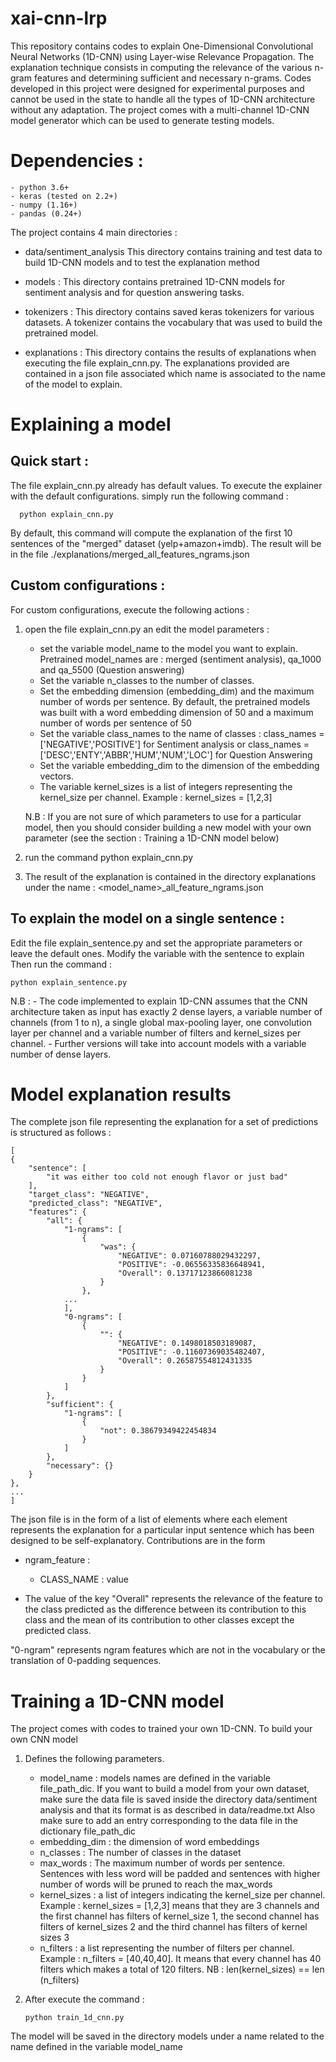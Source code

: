 # xai-cnn-lrp
This repository contains codes to explain One-Dimensional Convolutional Neural Networks (1D-CNN) using Layer-wise Relevance Propagation. The explanation technique consists in computing the relevance of the various n-gram features and determining sufficient and necessary n-grams. Codes developed in this project were designed for experimental purposes and cannot be used in the state to handle all the types of 1D-CNN architecture without any adaptation. The project comes with a multi-channel 1D-CNN model generator which can be used to generate testing models.

# Dependencies :
    - python 3.6+
    - keras (tested on 2.2+)
    - numpy (1.16+)
    - pandas (0.24+)

The project contains 4 main directories :

 - data/sentiment_analysis
   This directory contains training and test data to build 1D-CNN models and to test the explanation method

 -  models :
   This directory contains pretrained 1D-CNN models for sentiment analysis and for question answering tasks.

 -  tokenizers :
   This directory contains saved keras tokenizers for various datasets. A tokenizer contains the vocabulary that was used
   to build the pretrained model. 

 - explanations :
   This directory contains the results of explanations when executing the file explain_cnn.py. The explanations provided are contained in a json
   file associated which name is associated to the name of the model to explain.

# Explaining a model

## Quick start :
The file explain_cnn.py already has default values. To execute the explainer with the default configurations. simply run the following command :
  
      python explain_cnn.py
      
By default, this command will compute the explanation of the first 10 sentences of the "merged" dataset (yelp+amazon+imdb). The result will be in the file
./explanations/merged_all_features_ngrams.json

## Custom configurations :
For custom configurations, execute the following actions :
   1. open the file explain_cnn.py an edit the model parameters :
   
      - set the variable model_name to the model you want to explain. Pretrained model_names are : merged (sentiment analysis), qa_1000 and qa_5500 (Question answering)
      - Set the variable n_classes to the number of classes.
      - Set the embedding dimension (embedding_dim) and the maximum number of words per sentence.
        By default, the pretrained models was built with a word embedding dimension of 50 and a maximum number of words per sentence of 50
      - Set the variable class_names to the name of classes : 
        class_names = ['NEGATIVE','POSITIVE'] for Sentiment analysis
        or class_names =  ['DESC','ENTY','ABBR','HUM','NUM','LOC'] for Question Answering
      - Set the variable embedding_dim to the dimension of the embedding vectors.
      - The variable kernel_sizes is a list of integers representing the  kernel_size per channel. Example : kernel_sizes = [1,2,3]
      
      N.B : If you are not sure of which parameters to use for a particular model, then you should consider building a new model with your 
            own parameter (see the section : Training a 1D-CNN model below)
      
   2. run the command python explain_cnn.py
   
   3. The result of the explanation is contained in the directory explanations under the name : <model_name>_all_feature_ngrams.json

## To explain the model on a single sentence :
Edit the file explain_sentence.py and set the appropriate parameters or leave the default ones. Modify the variable <sent> with the sentence to explain
Then run the command :

    python explain_sentence.py

N.B : - The code implemented to explain 1D-CNN assumes that the CNN architecture taken as input has exactly 2 dense layers,
a variable number of channels (from 1 to n), a single global max-pooling layer, one convolution layer per channel
and a variable number of filters and kernel_sizes per channel.
      - Further versions will take into account models with a variable number of dense layers.

# Model explanation results

The complete json file representing the explanation for a set of predictions is structured as follows :

    [
    {
        "sentence": [
            "it was either too cold not enough flavor or just bad"
        ],
        "target_class": "NEGATIVE",
        "predicted_class": "NEGATIVE",
        "features": {
            "all": {
                "1-ngrams": [
                    {
                        "was": {
                            "NEGATIVE": 0.07160788029432297,
                            "POSITIVE": -0.06556335836648941,
                            "Overall": 0.13717123866081238
                        }
                    },
                ...
                ],
                "0-ngrams": [
                    {
                        "": {
                            "NEGATIVE": 0.1498018503189087,
                            "POSITIVE": -0.11607369035482407,
                            "Overall": 0.26587554812431335
                        }
                    }
                ]
            },
            "sufficient": {
                "1-ngrams": [
                    {
                        "not": 0.38679349422454834
                    }
                ]
            },
            "necessary": {}
        }
    },
    ...
    ]

The json file is in the form of a list of elements where each element represents the explanation for a particular input sentence
which has been designed to be self-explanatory. Contributions are in the form
- ngram_feature :
   - CLASS_NAME : value

- The value of the key "Overall" represents the relevance of the feature to the class predicted as the difference between its contribution to this class
and the mean of its contribution to other classes except the predicted class.

"0-ngram" represents ngram features which are not in the vocabulary or the translation of 0-padding sequences.


# Training a 1D-CNN model
The project comes with codes to trained your own 1D-CNN.
To build your own CNN model
1. Defines the following parameters.

     - model_name : models names are defined in the variable file_path_dic. If you want to build a model from your
      own dataset, make sure the data file is saved inside the directory data/sentiment analysis and that its format is as described in data/readme.txt
      Also make sure to add an entry corresponding to the data file in the dictionary file_path_dic
     - embedding_dim : the dimension of word embeddings
     - n_classes : The number of classes in the dataset
     - max_words : The maximum number of words per sentence. Sentences with less word will be padded and sentences with higher number of words will
               be pruned to reach the max_words
     - kernel_sizes : a list of integers indicating the kernel_size per channel. Example : kernel_sizes = [1,2,3] means that they are 3 channels
       and the first channel has filters of kernel_size 1, the second channel has filters of kernel_sizes 2 and the third channel has filters of kernel sizes 3
     - n_filters : a list representing the number of filters per channel. Example : n_filters = [40,40,40]. It means that every channel has 40 filters
       which makes a total of 120 filters.
       NB : len(kernel_sizes) == len (n_filters)

2. After execute the command :

       python train_1d_cnn.py
    
The model will be saved in the directory models under a name related to the name defined in the variable model_name
